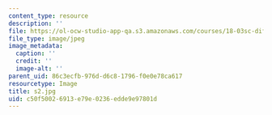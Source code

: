 ```yaml
---
content_type: resource
description: ''
file: https://ol-ocw-studio-app-qa.s3.amazonaws.com/courses/18-03sc-differential-equations-fall-2011/c50f50026913e79e0236edde9e97801d_s2.jpg
file_type: image/jpeg
image_metadata:
  caption: ''
  credit: ''
  image-alt: ''
parent_uid: 86c3ecfb-976d-d6c8-1796-f0e0e78ca617
resourcetype: Image
title: s2.jpg
uid: c50f5002-6913-e79e-0236-edde9e97801d
---
```

